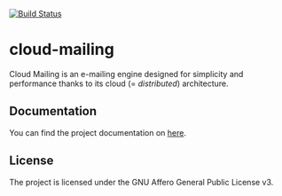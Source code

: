 [![Build Status](https://travis-ci.org/ricard33/cloud-mailing.svg?branch=master)](https://travis-ci.org/ricard33/cloud-mailing)

cloud-mailing
=============

Cloud Mailing is an e-mailing engine designed for simplicity and performance thanks to its cloud (= *distributed*)
architecture.

Documentation
-------------

You can find the project documentation on [here](http://cloud-mailing.readthedocs.org/).

License
-------

The project is licensed under the GNU Affero General Public License v3.

